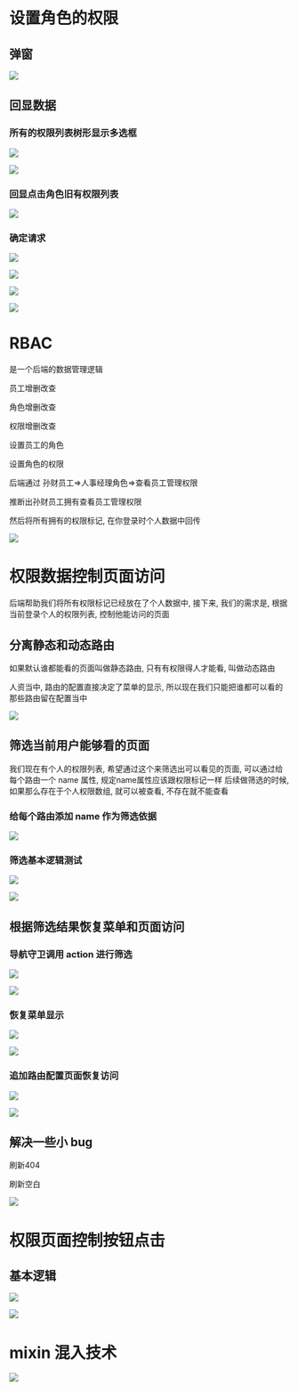 # 设置角色的权限

## 弹窗

![](笔记.assets/2022-06-27-09-51-36-image.png)

## 回显数据

### 所有的权限列表树形显示多选框

![](笔记.assets/2022-06-27-09-52-01-image.png)

![](笔记.assets/2022-06-27-09-52-59-image.png)

### 回显点击角色旧有权限列表

![](笔记.assets/2022-06-27-10-13-56-image.png)

### 确定请求

![](笔记.assets/2022-06-27-10-20-10-image.png)

![](笔记.assets/2022-06-27-10-20-27-image.png)

![](笔记.assets/2022-06-27-10-48-42-image.png)

![](笔记.assets/2022-06-27-10-49-25-image.png)

# RBAC

是一个后端的数据管理逻辑

员工增删改查

角色增删改查

权限增删改查

设置员工的角色

设置角色的权限

后端通过 孙财员工=>人事经理角色=>查看员工管理权限

推断出孙财员工拥有查看员工管理权限

然后将所有拥有的权限标记, 在你登录时个人数据中回传

![](笔记.assets/2022-06-27-11-26-13-image.png)

# 权限数据控制页面访问

后端帮助我们将所有权限标记已经放在了个人数据中, 接下来, 我们的需求是, 根据当前登录个人的权限列表, 控制他能访问的页面

## 分离静态和动态路由

如果默认谁都能看的页面叫做静态路由, 只有有权限得人才能看, 叫做动态路由

人资当中, 路由的配置直接决定了菜单的显示, 所以现在我们只能把谁都可以看的那些路由留在配置当中

![](笔记.assets/2022-06-27-12-01-11-image.png)

## 筛选当前用户能够看的页面

我们现在有个人的权限列表, 希望通过这个来筛选出可以看见的页面, 可以通过给每个路由一个 name 属性, 规定name属性应该跟权限标记一样 后续做筛选的时候, 如果那么存在于个人权限数组, 就可以被查看, 不存在就不能查看

### 给每个路由添加 name 作为筛选依据

![](笔记.assets/2022-06-27-12-09-38-image.png)

### 筛选基本逻辑测试

![](笔记.assets/2022-06-27-12-21-42-image.png)

![](笔记.assets/2022-06-27-12-22-57-image.png)

## 根据筛选结果恢复菜单和页面访问

### 导航守卫调用 action 进行筛选

![](笔记.assets/2022-06-27-16-11-48-image.png)

![](笔记.assets/2022-06-27-16-12-01-image.png)

### 恢复菜单显示

![](笔记.assets/2022-06-27-16-12-59-image.png)

![](笔记.assets/2022-06-27-16-13-53-image.png)

### 追加路由配置页面恢复访问

![](笔记.assets/2022-06-27-16-45-45-image.png)

![](笔记.assets/2022-06-27-16-46-27-image.png)

## 解决一些小 bug

刷新404

刷新空白

![](笔记.assets/2022-06-27-18-24-40-image.png)

# 权限页面控制按钮点击

## 基本逻辑

![](笔记.assets/2022-06-27-18-06-24-image.png)

![](笔记.assets/2022-06-27-18-07-05-image.png)

# mixin 混入技术

![](笔记.assets/2022-06-27-18-26-11-image.png)
